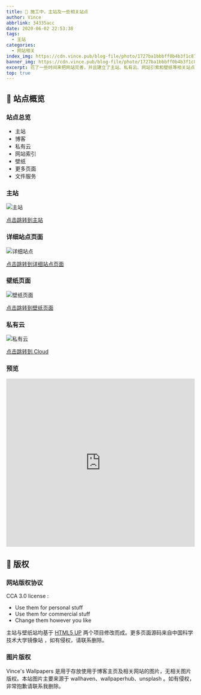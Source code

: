 ```yaml
---
title: 🚧 施工中，主站及一些相关站点
author: Vince
abbrlink: 34335acc
date: 2020-06-02 22:53:38
tags:
  - 主站
categories:
  - 网站相关
index_img: https://cdn.vince.pub/blog-file/photo/1727ba1bbbff0b4b3f1c8714f983014d0deef37a.jpg
banner_img: https://cdn.vince.pub/blog-file/photo/1727ba1bbbff0b4b3f1c8714f983014d0deef37a.jpg
excerpt: 花了一些时间来把网站完善，并且建立了主站、私有云、网站引索和壁纸等相关站点。
top: true
---
```


## 🚀 站点概览

### 站点总览

- 主站
- 博客
- 私有云
- 网站索引
- 壁纸
- 更多页面
- 文件服务

### 主站

![主站](http://cdn.vince.pub/blog-file/photo/2020-06-02213425.png)

[点击跳转到主站](https://www.vince.pub)

### 详细站点页面

![详细站点](http://cdn.vince.pub/blog-file/photo/2020-06-02213523.png)

[点击跳转到详细站点页面](https://www.vince.pub/more)

### 壁纸页面

![壁纸页面](http://cdn.vince.pub/blog-file/photo/2020-06-02213620.png)

[点击跳转到壁纸页面](https://i.vince.pub/website/wallpapers)

### 私有云

![私有云](http://cdn.vince.pub/blog-file/photo/2020-06-02213712.png)

[点击跳转到 Cloud](https://cloud.vince.pub/)

### 预览


<iframe src="https://www.vince.pub/" width="100%" height="450" name="topFrame" scrolling="yes"  noresize="noresize" frameborder="0" id="topFrame"></iframe><br>

## 🍉 版权

### 网站版权协议

CCA 3.0 license :

- Use them for personal stuff
- Use them for commercial stuff
- Change them however you like

主站与壁纸站均基于 [HTML5 UP](https://html5up.net/) 两个项目修改而成。更多页面源码来自中国科学技术大学镜像站 ，如有侵权，请联系删除。

### 图片版权

Vince's Wallpapers 是用于存放使用于博客主页及相关网站的图片，无相关图片版权。本站图片主要来源于 wallhaven、wallpaperhub、unsplash 。如有侵权，非常抱歉请联系我删除。